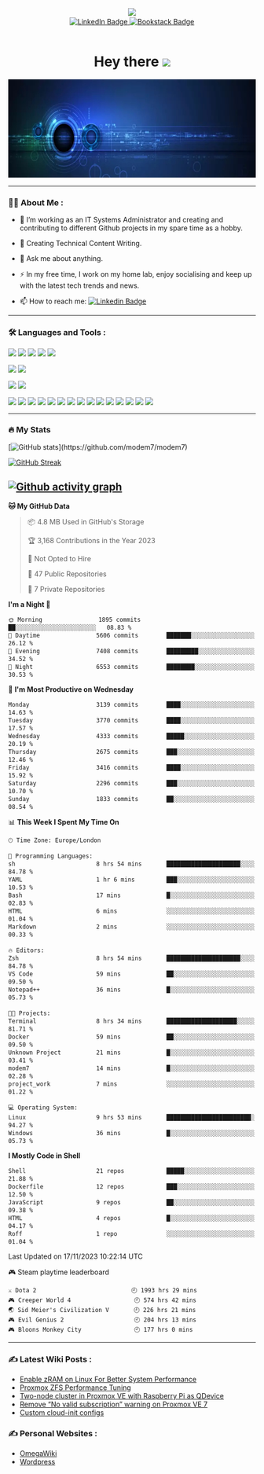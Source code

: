 <div id="header" align="center">
  <img src="https://media.giphy.com/media/f3iwJFOVOwuy7K6FFw/giphy.gif" width="300"/>
<div id="badges">
  <a href="https://www.linkedin.com/in/alexlaneit/">
    <img src="https://img.shields.io/badge/LinkedIn-blue?style=for-the-badge&logo=linkedin&logoColor=white" alt="LinkedIn Badge"/>
  </a>
  <a href="https://modem7.com">
  <img src="https://img.shields.io/badge/Bookstack-blue?style=for-the-badge&logo=BookStack&logoColor=white" alt="Bookstack Badge"/>
  </a>
</div>
  <img src="https://komarev.com/ghpvc/?username=modem7&style=flat-square&color=blue" alt=""/>
<h1>
  Hey there
  <img src="https://media.giphy.com/media/hvRJCLFzcasrR4ia7z/giphy.gif" width="30px"/>
</h1>
</div>

<div align="center">
  <img src="https://github.com/modem7/MiscAssets/blob/master/images/ezgif-6-79e26c05da.jpg" width="800" height="200"/>
</div>

---

### :man_technologist: About Me :
- :telescope: I’m working as an IT Systems Administrator and creating and contributing to different Github projects in my spare time as a hobby.

- :seedling: Creating Technical Content Writing.

- 💬 Ask me about anything.

- :zap: In my free time, I work on my home lab, enjoy socialising and keep up with the latest tech trends and news.

- :mailbox: How to reach me: [![Linkedin Badge](https://img.shields.io/badge/-AlexLaneIT-blue?style=flat&logo=Linkedin&logoColor=white)](https://www.linkedin.com/in/alexlaneit/)

---

### :hammer_and_wrench: Languages and Tools :
![](https://img.shields.io/badge/OS-Centos-informational?style=flat&logo=centos&logoColor=white&color=981e32)
![](https://img.shields.io/badge/OS-Debian-informational?style=flat&logo=debian&logoColor=white&color=981e32)
![](https://img.shields.io/badge/OS-RHEL-informational?style=flat&logo=red-hat&logoColor=white&color=981e32)
![](https://img.shields.io/badge/OS-Ubuntu-informational?style=flat&logo=ubuntu&logoColor=white&color=981e32)
![](https://img.shields.io/badge/OS-Windows-informational?style=flat&logo=windows&logoColor=white&color=981e32)

![](https://img.shields.io/badge/Editor-Notepad++-informational?style=flat&logo=notepadplusplus&logoColor=white&color=981e32)
![](https://img.shields.io/badge/Editor-Visual_Studio_Code-informational?style=flat&logo=visual-studio-code&logoColor=white&color=981e32)


![](https://img.shields.io/badge/Shell-Bash-informational?style=flat&logo=gnu-bash&logoColor=white&color=981e32)
![](https://img.shields.io/badge/Shell-ZSH-informational?style=flat&logo=gnu-bash&logoColor=white&color=981e32)

![](https://img.shields.io/badge/Tools-3CX-informational?style=flat&logoColor=white&color=981e32)
![](https://img.shields.io/badge/Tools-Ansible-informational?style=flat&logo=ansible&logoColor=white&color=981e32)
![](https://img.shields.io/badge/Tools-Arduino-informational?style=flat&logo=arduino&logoColor=white&color=981e32)
![](https://img.shields.io/badge/Tools-Borg-informational?style=flat&logoColor=white&color=981e32)
![](https://img.shields.io/badge/Tools-Docker-informational?style=flat&logo=docker&logoColor=white&color=981e32)
![](https://img.shields.io/badge/Tools-Drone_CI-informational?style=flat&logo=drone&logoColor=white&color=981e32)
![](https://img.shields.io/badge/Tools-Git-informational?style=flat&logo=git&logoColor=white&color=981e32)
![](https://img.shields.io/badge/Tools-Github-informational?style=flat&logo=github&logoColor=white&color=981e32)
![](https://img.shields.io/badge/Tools-Gitlab-informational?style=flat&logo=gitlab&logoColor=white&color=981e32)
![](https://img.shields.io/badge/Tools-Jira-informational?style=flat&logo=jira&logoColor=white&color=981e32)
![](https://img.shields.io/badge/Tools-Kanban-informational?style=flat&logoColor=white&color=981e32)
![](https://img.shields.io/badge/Tools-Nginx-informational?style=flat&logo=nginx&logoColor=white&color=981e32)
![](https://img.shields.io/badge/Tools-Raspberry_Pi-informational?style=flat&logo=raspberry-pi&logoColor=white&color=981e32)
![](https://img.shields.io/badge/Tools-Snyk-informational?style=flat&logo=snyk&logoColor=white&color=981e32)
![](https://img.shields.io/badge/Tools-Traefik-informational?style=flat&logo=traefikmesh&logoColor=white&color=981e32)

---

### :fire: My Stats
[![GitHub stats](https://github-readme-stats.vercel.app/api?username=modem7&show_icons=true&theme=codeSTACKr&count_private=true")](https://github.com/modem7/modem7)

[![GitHub Streak](https://streak-stats.demolab.com?user=modem7&theme=elegant&hide_border=true&date_format=j%20M%5B%20Y%5D&background=DD272700)](https://git.io/streak-stats)

[![Github activity graph](https://github-readme-activity-graph.vercel.app/graph?username=modem7&theme=elegant&custom_title=Contribution%20Graph&hide_border=true&bg_color=%20)](https://github.com/modem7/modem7)
---

<!--START_SECTION:waka-->
**🐱 My GitHub Data** 

> 📦 4.8 MB Used in GitHub's Storage 
 > 
> 🏆 3,168 Contributions in the Year 2023
 > 
> 🚫 Not Opted to Hire
 > 
> 📜 47 Public Repositories 
 > 
> 🔑 7 Private Repositories 
 > 
**I'm a Night 🦉** 

```text
🌞 Morning                1895 commits        ██░░░░░░░░░░░░░░░░░░░░░░░   08.83 % 
🌆 Daytime                5606 commits        ███████░░░░░░░░░░░░░░░░░░   26.12 % 
🌃 Evening                7408 commits        █████████░░░░░░░░░░░░░░░░   34.52 % 
🌙 Night                  6553 commits        ████████░░░░░░░░░░░░░░░░░   30.53 % 
```
📅 **I'm Most Productive on Wednesday** 

```text
Monday                   3139 commits        ████░░░░░░░░░░░░░░░░░░░░░   14.63 % 
Tuesday                  3770 commits        ████░░░░░░░░░░░░░░░░░░░░░   17.57 % 
Wednesday                4333 commits        █████░░░░░░░░░░░░░░░░░░░░   20.19 % 
Thursday                 2675 commits        ███░░░░░░░░░░░░░░░░░░░░░░   12.46 % 
Friday                   3416 commits        ████░░░░░░░░░░░░░░░░░░░░░   15.92 % 
Saturday                 2296 commits        ███░░░░░░░░░░░░░░░░░░░░░░   10.70 % 
Sunday                   1833 commits        ██░░░░░░░░░░░░░░░░░░░░░░░   08.54 % 
```


📊 **This Week I Spent My Time On** 

```text
🕑︎ Time Zone: Europe/London

💬 Programming Languages: 
sh                       8 hrs 54 mins       █████████████████████░░░░   84.78 % 
YAML                     1 hr 6 mins         ███░░░░░░░░░░░░░░░░░░░░░░   10.53 % 
Bash                     17 mins             █░░░░░░░░░░░░░░░░░░░░░░░░   02.83 % 
HTML                     6 mins              ░░░░░░░░░░░░░░░░░░░░░░░░░   01.04 % 
Markdown                 2 mins              ░░░░░░░░░░░░░░░░░░░░░░░░░   00.33 % 

🔥 Editors: 
Zsh                      8 hrs 54 mins       █████████████████████░░░░   84.78 % 
VS Code                  59 mins             ██░░░░░░░░░░░░░░░░░░░░░░░   09.50 % 
Notepad++                36 mins             █░░░░░░░░░░░░░░░░░░░░░░░░   05.73 % 

🐱‍💻 Projects: 
Terminal                 8 hrs 34 mins       ████████████████████░░░░░   81.71 % 
Docker                   59 mins             ██░░░░░░░░░░░░░░░░░░░░░░░   09.50 % 
Unknown Project          21 mins             █░░░░░░░░░░░░░░░░░░░░░░░░   03.41 % 
modem7                   14 mins             █░░░░░░░░░░░░░░░░░░░░░░░░   02.28 % 
project_work             7 mins              ░░░░░░░░░░░░░░░░░░░░░░░░░   01.22 % 

💻 Operating System: 
Linux                    9 hrs 53 mins       ████████████████████████░   94.27 % 
Windows                  36 mins             █░░░░░░░░░░░░░░░░░░░░░░░░   05.73 % 
```

**I Mostly Code in Shell** 

```text
Shell                    21 repos            █████░░░░░░░░░░░░░░░░░░░░   21.88 % 
Dockerfile               12 repos            ███░░░░░░░░░░░░░░░░░░░░░░   12.50 % 
JavaScript               9 repos             ██░░░░░░░░░░░░░░░░░░░░░░░   09.38 % 
HTML                     4 repos             █░░░░░░░░░░░░░░░░░░░░░░░░   04.17 % 
Roff                     1 repo              ░░░░░░░░░░░░░░░░░░░░░░░░░   01.04 % 
```




 Last Updated on 17/11/2023 10:22:14 UTC
<!--END_SECTION:waka-->

<!-- steam-box start -->
🎮 Steam playtime leaderboard
```text
⚔️ Dota 2                           🕘 1993 hrs 29 mins
🎮 Creeper World 4                  🕘 574 hrs 42 mins
🌏 Sid Meier's Civilization V       🕘 226 hrs 21 mins
🎮 Evil Genius 2                    🕘 204 hrs 13 mins
🎮 Bloons Monkey City               🕘 177 hrs 0 mins
```
<!-- Powered by https://github.com/YouEclipse/steam-box . -->
<!-- steam-box end -->

---

### :writing_hand: Latest Wiki Posts :
<!-- BLOG-POST-LIST:START -->
- [Enable zRAM on Linux For Better System Performance](https://www.modem7.com/books/general-linux-administration/page/enable-zram-on-linux-for-better-system-performance)
- [Proxmox ZFS Performance Tuning](https://www.modem7.com/books/proxmox-setup/page/proxmox-zfs-performance-tuning)
- [Two-node cluster in Proxmox VE with Raspberry Pi as QDevice](https://www.modem7.com/books/proxmox-setup/page/two-node-cluster-in-proxmox-ve-with-raspberry-pi-as-qdevice)
- [Remove “No valid subscription” warning on Proxmox VE 7](https://www.modem7.com/books/proxmox-setup/page/remove-no-valid-subscription-warning-on-proxmox-ve-7)
- [Custom cloud-init configs](https://www.modem7.com/books/scripts/page/custom-cloud-init-configs)
<!-- BLOG-POST-LIST:END -->

### :writing_hand: Personal Websites :
- [OmegaWiki](https://modem7.com)
- [Wordpress](https://modem7.wordpress.com)
